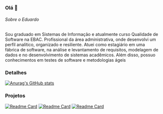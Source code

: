 ### Olá 👋

###### Sobre o Eduardo

Sou graduado em Sistemas de Informação e atualmente curso Qualidade de Software na EBAC. Profissional da área administrativa, onde desenvolvi um perfil analítico, organizado e resiliente. Atuei como estagiário em uma fábrica de software, na análise e levantamento de requisitos, modelagem de dados e no desenvolvimento de sistemas acadêmicos. Além disso, possuo conhecimentos em testes de software e metodologias ágeis

### Detalhes

[![Anurag's GitHub stats](https://github-readme-stats.vercel.app/api?username=Eduferr&show_icons=true&theme=dark)](https://github.com/anuraghazra/github-readme-stats)

### Projetos

[![Readme Card](https://github-readme-stats.vercel.app/api/pin/?username=Eduferr&repo=teste_manual_fluxo_de_compra_ebacshop.github.io&theme=dark)](https://github.com/Eduferr/automacao_ui_com_cypress_m22)
[![Readme Card](https://github-readme-stats.vercel.app/api/pin/?username=Eduferr&repo=automacao_ui_com_cypress_m22.github.io&theme=dark)](https://github.com/anuraghazra/github-readme-stats)
[![Readme Card](https://github-readme-stats.vercel.app/api/pin/?username=Eduferr&repo=teste-api-ebac.github.io&theme=dark)](https://github.com/anuraghazra/github-readme-stats)
